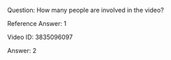 Question: How many people are involved in the video?

Reference Answer: 1

Video ID: 3835096097

Answer: 2

